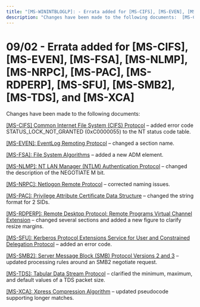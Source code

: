 ```yaml
---
title: "[MS-WININTBLOGLP]: - Errata added for [MS-CIFS], [MS-EVEN], [MS-FSA], [MS-NLMP], [MS-NRPC], [MS-PAC], [MS-RDPERP], [MS-SFU], [MS-SMB2], [MS-TDS], and [MS-XCA]"
description: "Changes have been made to the following documents:  [MS-CIFS] Common Internet File System (CIFS) Protocol – added error code"
---
```


# 09/02 - Errata added for [MS-CIFS], [MS-EVEN], [MS-FSA], [MS-NLMP], [MS-NRPC], [MS-PAC], [MS-RDPERP], [MS-SFU], [MS-SMB2], [MS-TDS], and [MS-XCA]

<p> </p>
<p>Changes have been made to the following documents:</p>

<p><span><a href="/openspecs/windows_protocols/MS-WINERRATA/7102b33e-75ce-4800-8099-315b812e88fa">[MS-CIFS]
Common Internet File System (CIFS) Protocol</a></span> – added error code STATUS_LOCK_NOT_GRANTED
(0xC0000055) to the NT status code table.</p>

<p><span><a href="/openspecs/windows_protocols/MS-WINERRATA/8bdff684-9352-4922-a6e9-06be9e841fa4">[MS-EVEN]:
EventLog Remoting Protocol</a></span> – changed a section name.</p>

<p><span><a href="/openspecs/windows_protocols/MS-WINERRATA/78a1a199-26c9-42e6-a3ac-4d3ee71dc69b">[MS-FSA]:
File System Algorithms</a></span> – added a new ADM element. </p>

<p><span><a href="/openspecs/windows_protocols/MS-WINERRATA/9ce693d1-c255-43cf-93be-14dbba80ed51">[MS-NLMP]:
NT LAN Manager (NTLM) Authentication Protocol</a></span> – changed the
description of the NEGOTIATE M bit.</p>

<p><span><a href="/openspecs/windows_protocols/MS-WINERRATA/69ffd0ac-a0dd-49f2-96ad-6720441b0a93">[MS-NRPC]:
Netlogon Remote Protocol</a></span> – corrected naming issues.</p>

<p><span><a href="/openspecs/windows_protocols/MS-WINERRATA/54e7d766-95ed-4e47-bae3-0904176b5958">[MS-PAC]:
Privilege Attribute Certificate Data Structure</a></span> – changed the string
format for 2 SIDs.</p>

<p><span><a href="/openspecs/windows_protocols/MS-WINERRATA/216fae20-734c-4822-92d6-21f0fcbb9bc9">[MS-RDPERP]:
Remote Desktop Protocol: Remote Programs Virtual Channel Extension</a></span> –
changed several sections and added a new figure to clarify resize margins.</p>

<p><span><a href="/openspecs/windows_protocols/MS-WINERRATA/68c4fd08-207c-4353-b59d-4d281edfb6bf">[MS-SFU]:
Kerberos Protocol Extensions Service for User and Constrained Delegation
Protocol</a></span> – added an error code.</p>

<p><span><a href="/openspecs/windows_protocols/MS-WINERRATA/2cdafcfa-ce51-426a-9678-630a505a1a35">[MS-SMB2]:
Server Message Block (SMB) Protocol Versions 2 and 3</a></span> – updated
processing rules around an SMB2 negotiate request.</p>

<p><span><a href="/openspecs/windows_protocols/MS-WINERRATA/491b8609-32bb-43c6-ae6b-3e47dfad2ec1">[MS-TDS]:
Tabular Data Stream Protocol</a></span> – clarified the minimum, maximum, and
default values of a TDS packet size.</p>

<p><span><a href="/openspecs/windows_protocols/MS-WINERRATA/fcf3306b-da9e-4da5-b8d0-4152db713231">[MS-XCA]:
Xpress Compression Algorithm</a></span> – updated pseudocode supporting longer
matches.</p>


                